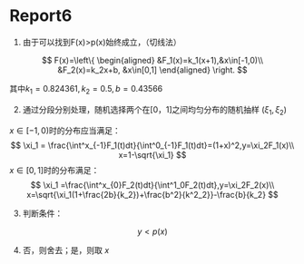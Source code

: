 # Report6
 
1. 由于可以找到F(x)>p(x)始终成立，（切线法）

$$
F(x)=\left\{
\begin{aligned}
&F_1(x)=k_1(x+1),&x\in[-1,0)\\
&F_2(x)=k_2x+b, &x\in[0,1]
\end{aligned}
\right.
$$

其中$k_1=0.824361, k_2=0.5, b = 0.43566$


2. 通过分段分别处理，随机选择两个在[0，1]之间均匀分布的随机抽样 $(\xi_1,\xi_2)$

$x\in[-1,0)$时的分布应当满足：
$$
\xi_1 = \frac{\int^x_{-1}F_1(t)dt}{\int^0_{-1}F_1(t)dt}=(1+x)^2,y=\xi_2F_1(x)\\
x=1-\sqrt{\xi_1}
$$
$x\in[0,1]$时的分布满足：
$$
\xi_1 =\frac{\int^x_{0}F_2(t)dt}{\int^1_0F_2(t)dt},y=\xi_2F_2(x)\\
x=\sqrt{\xi_1(1+\frac{2b}{k_2})+\frac{b^2}{k^2_2}}-\frac{b}{k_2}
$$

3.   判断条件：

$$
y<p(x)
$$

4.  否，则舍去；是，则取 $x$
